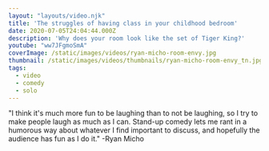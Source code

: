 ```yaml
---
layout: "layouts/video.njk"
title: 'The struggles of having class in your childhood bedroom'
date: 2020-07-05T24:04:44.000Z
description: 'Why does your room look like the set of Tiger King?'
youtube: "ww7JFgmoSmA"
coverImage: /static/images/videos/ryan-micho-room-envy.jpg
thumbnail: /static/images/videos/thumbnails/ryan-micho-room-envy_tn.jpg
tags:
  - video
  - comedy
  - solo
---
```


"I think it's much more fun to be laughing than to not be laughing, so I try to make people laugh as much as I can. Stand-up comedy lets me rant in a humorous way about whatever I find important to discuss, and hopefully the audience has fun as I do it." -Ryan Micho
